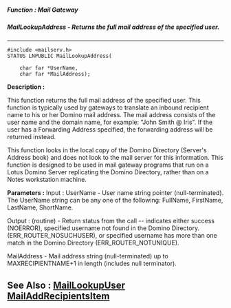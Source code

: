 ##### Function : Mail Gateway
##### MailLookupAddress - Returns the full mail address of the specified user.
---
```
#include <mailserv.h>
STATUS LNPUBLIC MailLookupAddress(

	char far *UserName,
	char far *MailAddress);
```
**Description :**

This function returns the full mail address of the specified user.  This 
function is typically used by gateways to translate an inbound recipient name 
to his or her Domino mail address.  The mail address consists of the user name 
and the domain name,  for example:  "John Smith @ Iris".  If the user has a 
Forwarding Address specified, the forwarding address will be returned instead.

This function looks in the local copy of the Domino Directory (Server's Address 
book) and does not look to the mail server for this information.  This function 
is designed to be used in mail gateway programs that run on a Lotus Domino 
Server replicating the Domino Directory, rather than on a Notes workstation 
machine.

**Parameters :**
Input :
UserName  -  User name string pointer (null-terminated).  The UserName string can be any one of the following:  FullName, FirstName, LastName, ShortName.

Output :
(routine)  -  Return status from the call -- indicates either success (NOERROR), specified username not found in the Domino Directory. (ERR_ROUTER_NOSUCHUSER), or specified username has more than one match in the Domino Directory (ERR_ROUTER_NOTUNIQUE).


MailAddress  -  Mail address string (null-terminated) up to MAXRECIPIENTNAME+1 in length (includes null terminator).


**See Also :**
[MailLookupUser](/reference/Func/MailLookupUser)
[MailAddRecipientsItem](/reference/Func/MailAddRecipientsItem)
---

